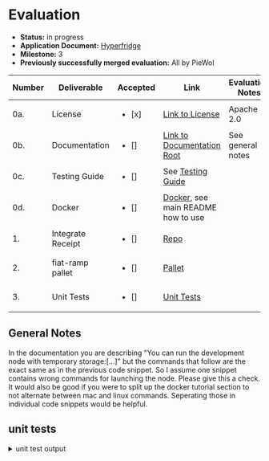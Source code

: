 # Evaluation


- **Status:** in progress
- **Application Document:** [Hyperfridge](https://github.com/w3f/Grants-Program/blob/master/applications/hyperfridge.md)
- **Milestone:** 3
- **Previously successfully merged evaluation:** All by PieWol

| Number | Deliverable | Accepted | Link | Evaluation Notes |
| ----- | ----------- | ------ | ------------- | ------ |
| 0a. | License | <ul><li>[x] </li></ul> |  [Link to License](https://github.com/element36-io/ocw-ebics/blob/main/LICENSE) | Apache 2.0
| 0b. | Documentation | <ul><li>[] </li></ul> | [Link to Documentation Root](https://github.com/element36-io/ocw-ebics/blob/main/README.md) | See general notes |
| 0c. | Testing Guide | <ul><li>[] </li></ul> | See [Testing Guide](https://github.com/element36-io/ocw-ebics/blob/main/INSTRUCTIONS.md)| |
| 0d. | Docker | <ul><li>[] </li></ul> | [Docker](https://hub.docker.com/r/e36io/ebics-ocw/tags), see main README how to use | |
| 1. | Integrate Receipt | <ul><li>[] </li></ul> |  [Repo](https://github.com/element36-io/ocw-ebics/blob/main/pallets/fiat-ramps/src/lib.rs#L1041)| |
| 2. | fiat-ramp pallet | <ul><li>[] </li></ul> |  [Pallet](https://github.com/element36-io/ocw-ebics/tree/main/pallets/fiat-ramps) | |
| 3. | Unit Tests | <ul><li>[] </li></ul> | [Unit Tests](https://github.com/element36-io/ocw-ebics/blob/main/pallets/fiat-ramps/src/tests.rs)| |

## General Notes

In the documentation you are describing "You can run the development node with temporary storage:[...]" but the commands that follow are the exact same as in the previous code snippet. So I assume one snippet contains wrong commands for launching the node. Please give this a check. It would also be good if you were to split up the docker tutorial section to not alternate between mac and linux commands. Seperating those in individual code snippets would be helpful. 

## unit tests
<details>
<summary> unit test output </summary>

    running 15 tests
    test mock::__construct_runtime_integrity_test::runtime_integrity_tests ... ok
    test tests::should_fail_to_update_api_url_non_sudo ... ok
    test tests::set_risc0_image_id ... ok
    test tests::process_statements_is_permissioned ... ok
    May 21 15:22:28.274 ERROR runtime::timestamp: `pallet_timestamp::UnixTime::now` is called at genesis, invalid value returned: 0    
    May 21 15:22:28.274 ERROR runtime::timestamp: `pallet_timestamp::UnixTime::now` is called at genesis, invalid value returned: 0    
    May 21 15:22:28.274 ERROR runtime::timestamp: `pallet_timestamp::UnixTime::now` is called at genesis, invalid value returned: 0    
    test tests::test_iban_mapping ... ok
    test utils::test_unpeg_request ... ok
    test tests::should_make_http_call_and_parse ... ok
    May 21 15:22:28.331 ERROR runtime::timestamp: `pallet_timestamp::UnixTime::now` is called at genesis, invalid value returned: 0    
    May 21 15:22:28.331 ERROR runtime::timestamp: `pallet_timestamp::UnixTime::now` is called at genesis, invalid value returned: 0    
    May 21 15:22:28.331 ERROR runtime::timestamp: `pallet_timestamp::UnixTime::now` is called at genesis, invalid value returned: 0    
    test tests::test_burn_request ... ok
    test tests::test_queue_empty_statement ... ok
    test tests::test_queue_invalid_transactions ... ok
    test tests::test_queue_incoming_transactions ... ok
    test tests::test_queue_outgoing_transactions ... ok
    test tests::test_queue_multiple_statements_outgoing ... ok
    test tests::test_queue_multiple_statements ... ok
    test tests::test_verify_queued_statements_works ... ok

    test result: ok. 15 passed; 0 failed; 0 ignored; 0 measured; 0 filtered out; finished in 4.42s 

</details>